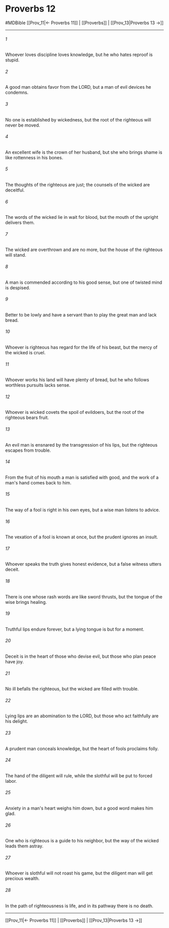# Proverbs 12
#MDBible
[[Prov_11|← Proverbs 11]] | [[Proverbs]] | [[Prov_13|Proverbs 13 →]]

***

###### 1 
Whoever loves discipline loves knowledge, but he who hates reproof is stupid. 

###### 2 
A good man obtains favor from the LORD, but a man of evil devices he condemns. 

###### 3 
No one is established by wickedness, but the root of the righteous will never be moved. 

###### 4 
An excellent wife is the crown of her husband, but she who brings shame is like rottenness in his bones. 

###### 5 
The thoughts of the righteous are just; the counsels of the wicked are deceitful. 

###### 6 
The words of the wicked lie in wait for blood, but the mouth of the upright delivers them. 

###### 7 
The wicked are overthrown and are no more, but the house of the righteous will stand. 

###### 8 
A man is commended according to his good sense, but one of twisted mind is despised. 

###### 9 
Better to be lowly and have a servant than to play the great man and lack bread. 

###### 10 
Whoever is righteous has regard for the life of his beast, but the mercy of the wicked is cruel. 

###### 11 
Whoever works his land will have plenty of bread, but he who follows worthless pursuits lacks sense. 

###### 12 
Whoever is wicked covets the spoil of evildoers, but the root of the righteous bears fruit. 

###### 13 
An evil man is ensnared by the transgression of his lips, but the righteous escapes from trouble. 

###### 14 
From the fruit of his mouth a man is satisfied with good, and the work of a man's hand comes back to him. 

###### 15 
The way of a fool is right in his own eyes, but a wise man listens to advice. 

###### 16 
The vexation of a fool is known at once, but the prudent ignores an insult. 

###### 17 
Whoever speaks the truth gives honest evidence, but a false witness utters deceit. 

###### 18 
There is one whose rash words are like sword thrusts, but the tongue of the wise brings healing. 

###### 19 
Truthful lips endure forever, but a lying tongue is but for a moment. 

###### 20 
Deceit is in the heart of those who devise evil, but those who plan peace have joy. 

###### 21 
No ill befalls the righteous, but the wicked are filled with trouble. 

###### 22 
Lying lips are an abomination to the LORD, but those who act faithfully are his delight. 

###### 23 
A prudent man conceals knowledge, but the heart of fools proclaims folly. 

###### 24 
The hand of the diligent will rule, while the slothful will be put to forced labor. 

###### 25 
Anxiety in a man's heart weighs him down, but a good word makes him glad. 

###### 26 
One who is righteous is a guide to his neighbor, but the way of the wicked leads them astray. 

###### 27 
Whoever is slothful will not roast his game, but the diligent man will get precious wealth. 

###### 28 
In the path of righteousness is life, and in its pathway there is no death. 

***

[[Prov_11|← Proverbs 11]] | [[Proverbs]] | [[Prov_13|Proverbs 13 →]]
